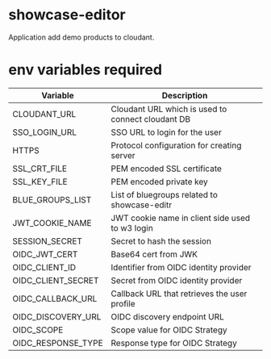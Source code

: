 # showcase-editor
Application add demo products to cloudant.

# env variables required

| Variable | Description |
| --- | --- |
| CLOUDANT_URL | Cloudant URL which is used to connect cloudant DB |
| SSO_LOGIN_URL | SSO URL to login for the user |
| HTTPS | Protocol configuration for creating server |
| SSL_CRT_FILE | PEM encoded SSL certificate |
| SSL_KEY_FILE | PEM encoded private key |
| BLUE_GROUPS_LIST | List of bluegroups related to showcase-editr |
| JWT_COOKIE_NAME | JWT cookie name in client side used to w3 login |
| SESSION_SECRET | Secret to hash the session |
| OIDC_JWT_CERT | Base64 cert from JWK |
| OIDC_CLIENT_ID | Identifier from OIDC identity provider |
| OIDC_CLIENT_SECRET | Secret from OIDC identity provider |
| OIDC_CALLBACK_URL | Callback URL that retrieves the user profile |
| OIDC_DISCOVERY_URL | OIDC discovery endpoint URL |
| OIDC_SCOPE | Scope value for OIDC Strategy |
| OIDC_RESPONSE_TYPE | Response type for OIDC Strategy |
